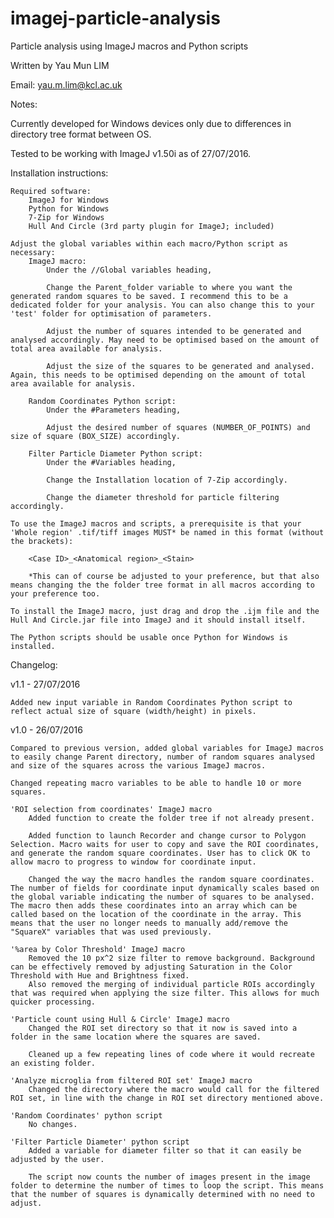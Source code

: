 # imagej-particle-analysis

Particle analysis using ImageJ macros and Python scripts

Written by Yau Mun LIM

Email: yau.m.lim@kcl.ac.uk

Notes:

Currently developed for Windows devices only due to differences in directory tree format between OS.

Tested to be working with ImageJ v1.50i as of 27/07/2016.

Installation instructions:
	
	Required software:
		ImageJ for Windows
		Python for Windows
		7-Zip for Windows
		Hull And Circle (3rd party plugin for ImageJ; included)
		
	Adjust the global variables within each macro/Python script as necessary:
		ImageJ macro:
			Under the //Global variables heading,
			
			Change the Parent_folder variable to where you want the generated random squares to be saved. I recommend this to be a dedicated folder for your analysis. You can also change this to your 'test' folder for optimisation of parameters.
			
			Adjust the number of squares intended to be generated and analysed accordingly. May need to be optimised based on the amount of total area available for analysis.
			
			Adjust the size of the squares to be generated and analysed. Again, this needs to be optimised depending on the amount of total area available for analysis.
			
		Random Coordinates Python script:
			Under the #Parameters heading,
			
			Adjust the desired number of squares (NUMBER_OF_POINTS) and size of square (BOX_SIZE) accordingly.
			
		Filter Particle Diameter Python script:
			Under the #Variables heading,
			
			Change the Installation location of 7-Zip accordingly.
			
			Change the diameter threshold for particle filtering accordingly.
			
	To use the ImageJ macros and scripts, a prerequisite is that your 'Whole region' .tif/tiff images MUST* be named in this format (without the brackets):
	
		<Case ID>_<Anatomical region>_<Stain>
	
		*This can of course be adjusted to your preference, but that also means changing the the folder tree format in all macros according to your preference too.
	
	To install the ImageJ macro, just drag and drop the .ijm file and the Hull And Circle.jar file into ImageJ and it should install itself.
	
	The Python scripts should be usable once Python for Windows is installed.
			

Changelog:

v1.1 - 27/07/2016

	Added new input variable in Random Coordinates Python script to reflect actual size of square (width/height) in pixels.


v1.0 - 26/07/2016

	Compared to previous version, added global variables for ImageJ macros to easily change Parent directory, number of random squares analysed and size of the squares across the various ImageJ macros.

	Changed repeating macro variables to be able to handle 10 or more squares.

	'ROI selection from coordinates' ImageJ macro
		Added function to create the folder tree if not already present.
	
		Added function to launch Recorder and change cursor to Polygon Selection. Macro waits for user to copy and save the ROI coordinates, and generate the random square coordinates. User has to click OK to allow macro to progress to window for coordinate input.
	
		Changed the way the macro handles the random square coordinates. The number of fields for coordinate input dynamically scales based on the global variable indicating the number of squares to be analysed. The macro then adds these coordinates into an array which can be called based on the location of the coordinate in the array. This means that the user no longer needs to manually add/remove the "SquareX" variables that was used previously.
	
	'%area by Color Threshold' ImageJ macro
		Removed the 10 px^2 size filter to remove background. Background can be effectively removed by adjusting Saturation in the Color Threshold with Hue and Brightness fixed.
		Also removed the merging of individual particle ROIs accordingly that was required when applying the size filter. This allows for much quicker processing.
	
	'Particle count using Hull & Circle' ImageJ macro
		Changed the ROI set directory so that it now is saved into a folder in the same location where the squares are saved.
	
		Cleaned up a few repeating lines of code where it would recreate an existing folder.
	
	'Analyze microglia from filtered ROI set' ImageJ macro
		Changed the directory where the macro would call for the filtered ROI set, in line with the change in ROI set directory mentioned above.
	
	'Random Coordinates' python script
		No changes.
	
	'Filter Particle Diameter' python script
		Added a variable for diameter filter so that it can easily be adjusted by the user.
	
		The script now counts the number of images present in the image folder to determine the number of times to loop the script. This means that the number of squares is dynamically determined with no need to adjust.
